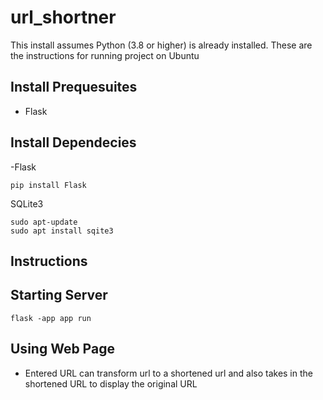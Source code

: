 # url_shortner 

This install assumes Python (3.8 or higher) is already installed. These are the instructions for running project on Ubuntu

## Install Prequesuites 
- Flask

##  Install Dependecies 

-Flask
```
pip install Flask
```

SQLite3
```
sudo apt-update
sudo apt install sqite3
```

## Instructions

## Starting Server
```
flask -app app run
```

## Using Web Page
- Entered URL can transform url to a shortened url and also takes in the shortened URL to display the original URL
